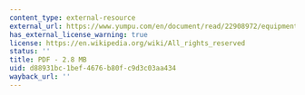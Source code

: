 ```yaml
---
content_type: external-resource
external_url: https://www.yumpu.com/en/document/read/22908972/equipment-and-its-application-equipment-and-its-application
has_external_license_warning: true
license: https://en.wikipedia.org/wiki/All_rights_reserved
status: ''
title: PDF - 2.8 MB
uid: d88931bc-1bef-4676-b80f-c9d3c03aa434
wayback_url: ''
---
```

